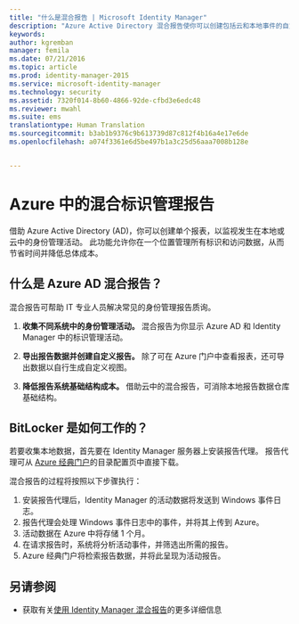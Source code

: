 ```yaml
---
title: "什么是混合报告 | Microsoft Identity Manager"
description: "Azure Active Directory 混合报告使你可以创建包括云和本地事件的自定义报告。"
keywords: 
author: kgremban
manager: femila
ms.date: 07/21/2016
ms.topic: article
ms.prod: identity-manager-2015
ms.service: microsoft-identity-manager
ms.technology: security
ms.assetid: 7320f014-8b60-4866-92de-cfbd3e6edc48
ms.reviewer: mwahl
ms.suite: ems
translationtype: Human Translation
ms.sourcegitcommit: b3ab1b9376c9b613739d87c812f4b16a4e17e6de
ms.openlocfilehash: a074f3361e6d5be497b1a3c25d56aaa7008b128e


---
```


# Azure 中的混合标识管理报告
借助 Azure Active Directory (AD)，你可以创建单个报表，以监视发生在本地或云中的身份管理活动。 此功能允许你在一个位置管理所有标识和访问数据，从而节省时间并降低总体成本。

## 什么是 Azure AD 混合报告？
混合报告可帮助 IT 专业人员解决常见的身份管理报告质询。

1. **收集不同系统中的身份管理活动。** 混合报告为你显示 Azure AD 和 Identity Manager 中的标识管理活动。

2. **导出报告数据并创建自定义报告。** 除了可在 Azure 门户中查看报表，还可导出数据以自行生成自定义视图。

3. **降低报告系统基础结构成本。** 借助云中的混合报告，可消除本地报告数据仓库基础结构。

## BitLocker 是如何工作的？

若要收集本地数据，首先要在 Identity Manager 服务器上安装报告代理。 报告代理可从 [Azure 经典门户](https://manage.windowsazure.com/)的目录配置页中直接下载。

混合报告的过程将按照以下步骤执行：
1. 安装报告代理后，Identity Manager 的活动数据将发送到 Windows 事件日志。
2. 报告代理会处理 Windows 事件日志中的事件，并将其上传到 Azure。
3. 活动数据在 Azure 中将存储 1 个月。
4. 在请求报告时，系统将分析活动事件，并筛选出所需的报告。
5. Azure 经典门户将检索报告数据，并将此呈现为活动报告。

## 另请参阅
- 获取有关[使用 Identity Manager 混合报告](/microsoft-identity-manager/deploy-use/working-with-identity-manager-hybrid-reporting)的更多详细信息



<!--HONumber=Jul16_HO3-->


